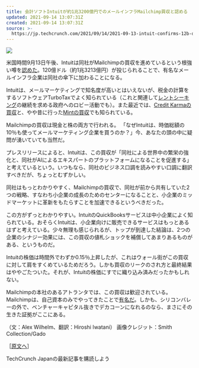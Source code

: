 ```yaml
---
title: 会計ソフトIntuitが約1兆3200億円でのメールインフラMailchimp買収と認める
updated: 2021-09-14 13:07:31Z
created: 2021-09-14 13:07:31Z
source: >-
  https://jp.techcrunch.com/2021/09/14/2021-09-13-intuit-confirms-12b-deal-to-buy-mailchimp/
---
```


![](https://jp.techcrunch.com/wp-content/uploads/2021/09/int.jpg?w=730)

米国時間9月13日午後、Intuitは同社がMailchimpの買収を進めているという根強い噂を[認めた](https://www.businesswire.com/news/home/20210913005806/en/Intuit-to-Acquire-Mailchimp)。120億ドル（約1兆3213億円）が投じられることで、有名なメールインフラ企業は同社の傘下に加わることになる。

Intuitは、メールマーケティングで知名度が高いとはいえないが、税金の計算をするソフトウェアTurboTaxでよく知られている（これと関連して[レントシーキング](https://ja.wikipedia.org/wiki/%E3%83%AC%E3%83%B3%E3%83%88%E3%82%B7%E3%83%BC%E3%82%AD%E3%83%B3%E3%82%B0)の継続を求める政府へのロビー活動でも）。また最近では、[Credit Karmaの買収](https://techcrunch.com/2020/02/24/intuit-credit-karma/)と、やや昔に行った[Mintの買収](https://techcrunch.com/2009/09/14/the-value-of-techcrunch50-mint-acquired-by-intuit-for-170m-two-years-after-winning-tc40/#:~:text=Today%2C%20exactly%20two%20years%20after%20launching%20at%20TechCrunch40%2C,as%20the%20maker%20of%20Quicken%2C%20QuickBooks%2C%20and%20TurboTax.)でも知られている。

Mailchimpの買収は現金と株の両方で行われる。
「なぜIntuitは、時価総額の10％も使ってメールマーケティング企業を買うのか？」今、あなたの頭の中に疑問が湧いていても当然だ。

プレスリリースによると、Intuitは、この買収が「同社による世界中の繁栄の強化と、同社がAIによるエキスパートのプラットフォームになることを促進する」と考えているという。いつもなら、同社のビジネス口調を読みやすい口調に翻訳すべきだが、ちょっとむずかしい。

同社はもっとわかりやすく、Mailchimpの買収で、同社が前から共有していた2つの戦略、すなわち小企業の成長のためのセンターになることと、小企業のミッドマーケットに革新をもたらすことを加速できるというべきだった。

この方がずっとわかりやすい。IntuitのQuickBooksサービスは中小企業によく知られている。おそらくIntuitは、小企業向けに販売できるサービスはもっとあるはずと考えている。少々無理も感じられるが、トップが到達した結論は、2つの企業のシナジー効果には、この買収の値札ショックを補償してあまりあるものがある、というものだ。

Intuitの株価は時間外でわずか0.15％上昇したが、これはウォール街がこの買収に対して肩をすくめているためだろう。しかも買収のリークのされ方と最終結果はややごたついた。それが、Intuitの株価にすでに織り込み済みだったかもしれない。

Mailchimpの本社のあるアトランタでは、この買収は歓迎されている。Mailchimpは、自己資本のみでやってきたことで[有名だ](https://techcrunch.com/2019/05/13/mailchimps-ben-chestnut-on-bootstrapping-a-startup-to-700m-in-revenue/)。しかも、シリコンバレーの外で、ベンチャーキャピタル抜きでデカコーンになれるのなら、まさにその生きた証拠がここにある。

（文：Alex Wilhelm、翻訳：Hiroshi Iwatani）
画像クレジット：Smith Collection/Gado

［[原文へ](https://techcrunch.com/2021/09/13/intuit-confirms-12b-deal-to-buy-mailchimp/)］

 TechCrunch Japanの最新記事を購読しよう